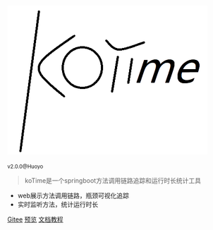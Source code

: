 ![logo](kotime.png)

<small>v2.0.0@Huoyo</small>

> koTime是一个springboot方法调用链路追踪和运行时长统计工具

- web展示方法调用链路，瓶颈可视化追踪
- 实时监听方法，统计运行时长


[Gitee](https://gitee.com/huoyo/ko-time)
[预览](http://huoyo.gitee.io/ko-time/example/)
[文档教程](introduce)
